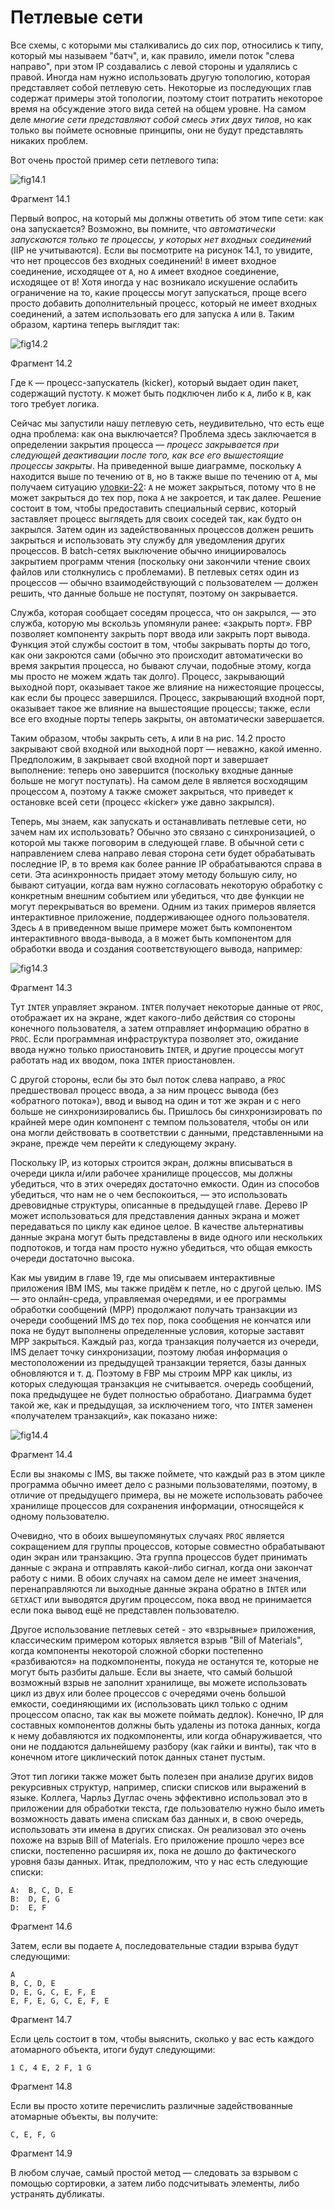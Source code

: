 # Петлевые сети

Все схемы, с которыми мы сталкивались до сих пор, относились к типу, который мы называем "батч", и, как правило, имели поток "слева направо", при этом IP создавались с левой стороны и удалялись с правой. Иногда нам нужно использовать другую топологию, которая представляет собой петлевую сеть. Некоторые из последующих глав содержат примеры этой топологии, поэтому стоит потратить некоторое время на обсуждение этого вида сетей на общем уровне. На самом деле _многие сети представляют собой смесь этих двух типов_, но как только вы поймете основные принципы, они не будут представлять никаких проблем.

Вот очень простой пример сети петлевого типа:

![fig14.1](https://jpaulmorrison.com/fbp/fig14.1.gif)

Фрагмент 14.1

Первый вопрос, на который мы должны ответить об этом типе сети: как она запускается? Возможно, вы помните, что _автоматически запускаются только те процессы, у которых нет входных соединений_ (IIP не учитываются). Если вы посмотрите на рисунок 14.1, то увидите, что нет процессов без входных соединений! `B` имеет входное соединение, исходящее от `A`, но `A` имеет входное соединение, исходящее от `B`! Хотя иногда у нас возникало искушение ослабить ограничение на то, какие процессы могут запускаться, проще всего просто добавить дополнительный процесс, который не имеет входных соединений, а затем использовать его для запуска `A` или `B`. Таким образом, картина теперь выглядит так:

![fig14.2](https://jpaulmorrison.com/fbp/fig14.2.gif)

Фрагмент 14.2

Где `K` — процесс-запускатель (kicker), который выдает один пакет, содержащий пустоту. `K` может быть подключен либо к `A`, либо к `B`, как того требует логика.

Сейчас мы запустили нашу петлевую сеть, неудивительно, что есть еще одна проблема: как она выключается? Проблема здесь заключается в определении закрытия процесса — _процесс закрывается при следующей деактивации после того, как все его вышестоящие процессы закрыты_. На приведенной выше диаграмме, поскольку `A` находится выше по течению от `B`, но `B` также выше по течению от `A`, мы получаем ситуацию [уловки-22](<https://ru.wikipedia.org/wiki/%D0%A3%D0%BB%D0%BE%D0%B2%D0%BA%D0%B0-22_(%D0%B2%D1%8B%D1%80%D0%B0%D0%B6%D0%B5%D0%BD%D0%B8%D0%B5)>): `A` не может закрыться, потому что `B` не может закрыться до тех пор, пока `A` не закроется, и так далее. Решение состоит в том, чтобы предоставить специальный сервис, который заставляет процесс выглядеть для своих соседей так, как будто он закрылся. Затем один из задействованных процессов должен решить закрыться и использовать эту службу для уведомления других процессов. В batch-сетях выключение обычно инициировалось закрытием программ чтения (поскольку они закончили чтение своих файлов или столкнулись с проблемами). В петлевых сетях один из процессов — обычно взаимодействующий с пользователем — должен решить, что данные больше не поступят, поэтому он закрывается.

Служба, которая сообщает соседям процесса, что он закрылся, — это служба, которую мы вскользь упомянули ранее: «закрыть порт». FBP позволяет компоненту закрыть порт ввода или закрыть порт вывода. Функция этой службы состоит в том, чтобы закрывать порты до того, как они закроются сами (обычно это происходит автоматически во время закрытия процесса, но бывают случаи, подобные этому, когда мы просто не можем ждать так долго). Процесс, закрывающий выходной порт, оказывает такое же влияние на нижестоящие процессы, как если бы процесс завершился. Процесс, закрывающий входной порт, оказывает такое же влияние на вышестоящие процессы; также, если все его входные порты теперь закрыты, он автоматически завершается.

Таким образом, чтобы закрыть сеть, `A` или `B` на рис. 14.2 просто закрывают свой входной или выходной порт — неважно, какой именно. Предположим, `B` закрывает свой входной порт и завершает выполнение: теперь оно завершится (поскольку входные данные больше не могут поступать). На самом деле `B` является восходящим процессом `A`, поэтому `A` также сможет закрыться, что приведет к остановке всей сети (процесс «kicker» уже давно закрылся).

Теперь, мы знаем, как запускать и останавливать петлевые сети, но зачем нам их использовать? Обычно это связано с синхронизацией, о которой мы также поговорим в следующей главе. В обычной сети с направлением слева направо левая сторона сети будет обрабатывать последние IP, в то время как более ранние IP обрабатываются справа в сети. Эта асинхронность придает этому методу большую силу, но бывают ситуации, когда вам нужно согласовать некоторую обработку с конкретным внешним событием или убедиться, что две функции не могут перекрываться во времени. Одним из таких примеров является интерактивное приложение, поддерживающее одного пользователя. Здесь `A` в приведенном выше примере может быть компонентом интерактивного ввода-вывода, а `B` может быть компонентом для обработки ввода и создания соответствующего вывода, например:

![fig14.3](https://jpaulmorrison.com/fbp/fig14.3.gif)

Фрагмент 14.3

Тут `INTER` управляет экраном. `INTER` получает некоторые данные от `PROC`, отображает их на экране, ждет какого-либо действия со стороны конечного пользователя, а затем отправляет информацию обратно в `PROC`. Если программная инфраструктура позволяет это, ожидание ввода нужно только приостановить `INTER`, и другие процессы могут работать над их вводом, пока `INTER` приостановлен.

С другой стороны, если бы это был поток слева направо, а `PROC` предшествовал процесс ввода, а за ним процесс вывода (без «обратного потока»), ввод и вывод на один и тот же экран и с него больше не синхронизировались бы. Пришлось бы синхронизировать по крайней мере один компонент с темпом пользователя, чтобы он или она могли действовать в соответствии с данными, представленными на экране, прежде чем перейти к следующему экрану.

Поскольку IP, из которых строится экран, должны вписываться в очереди цикла и/или рабочее хранилище процессов, мы должны убедиться, что в этих очередях достаточно емкости. Один из способов убедиться, что нам не о чем беспокоиться, — это использовать древовидные структуры, описанные в предыдущей главе. Дерево IP может использоваться для представления данных экрана и может передаваться по циклу как единое целое. В качестве альтернативы данные экрана могут быть представлены в виде одного или нескольких подпотоков, и тогда нам просто нужно убедиться, что общая емкость очереди достаточно высока.

Как мы увидим в главе 19, где мы описываем интерактивные приложения IBM IMS, мы также придём к петле, но с другой целью. IMS — это онлайн-среда, управляемая очередями, и ее программы обработки сообщений (MPP) продолжают получать транзакции из очереди сообщений IMS до тех пор, пока сообщения не кончатся или пока не будут выполнены определенные условия, которые заставят MPP закрыться. Каждый раз, когда транзакция получается из очереди, IMS делает точку синхронизации, поэтому любая информация о местоположении из предыдущей транзакции теряется, базы данных обновляются и т. д. Поэтому в FBP мы строим MPP как циклы, из которых следующая транзакция не считывается. очередь сообщений, пока предыдущее не будет полностью обработано. Диаграмма будет такой же, как и предыдущая, за исключением того, что `INTER` заменен «получателем транзакций», как показано ниже:

![fig14.4](https://jpaulmorrison.com/fbp/fig14.4.gif)

Фрагмент 14.4

Если вы знакомы с IMS, вы также поймете, что каждый раз в этом цикле программа обычно имеет дело с разными пользователями, поэтому, в отличие от предыдущего примера, вы не можете использовать рабочее хранилище процессов для сохранения информации, относящейся к одному пользователю.

Очевидно, что в обоих вышеупомянутых случаях `PROC` является сокращением для группы процессов, которые совместно обрабатывают один экран или транзакцию. Эта группа процессов будет принимать данные с экрана и отправлять какой-либо сигнал, когда они закончат работу с ними. В обоих случаях на самом деле не имеет значения, перенаправляются ли выходные данные экрана обратно в `INTER` или `GETXACT` или выводятся другим процессом, пока ввод не принимается если пока вывод ещё не представлен пользователю.

Другое использование петлевых сетей - это «взрывные» приложения, классическим примером которых является взрыв "Bill of Materials", когда компоненты некоторой сложной сборки постепенно «разбиваются» на подкомпоненты, покуда не останутся те, которые не могут быть разбиты дальше. Если вы знаете, что самый большой возможный взрыв не заполнит хранилище, вы можете использовать цикл из двух или более процессов с очередями очень большой емкости, соединяющими их (использовать цикл только с одним процессом опасно, так как вы можете поймать дедлок). Конечно, IP для составных компонентов должны быть удалены из потока данных, когда к нему добавляются их подкомпоненты, или когда обнаруживается, что они не поддаются дальнейшему разбору (как гайки и винты), так что в конечном итоге циклический поток данных станет пустым.

Этот тип логики также может быть полезен при анализе других видов рекурсивных структур, например, списки списков или выражений в языке. Коллега, Чарльз Дуглас очень эффективно использовал это в приложении для обработки текста, где пользователю нужно было иметь возможность давать имена спискам баз данных и, в свою очередь, использовать эти имена в других списках. Он реализовал это очень похоже на взрыв Bill of Materials. Его приложение прошло через все списки, постепенно расширяя их, пока не дошло до фактического уровня базы данных. Итак, предположим, что у нас есть следующие списки:

```
A:  B, C, D, E
B:  D, E, G
D:  E, F
```

Фрагмент 14.6

Затем, если вы подаете `A`, последовательные стадии взрыва будут следующими:

```
A
B, C, D, E
D, E, G, C, E, F, E
E, F, E, G, C, E, F, E
```

Фрагмент 14.7

Если цель состоит в том, чтобы выяснить, сколько у вас есть каждого атомарного объекта, итоги будут следующими:

```
1 C, 4 E, 2 F, 1 G 
```

Фрагмент 14.8

Если вы просто хотите перечислить различные задействованные атомарные объекты, вы получите:

```
C, E, F, G 
```

Фрагмент 14.9

В любом случае, самый простой метод — следовать за взрывом с помощью сортировки, а затем либо подсчитывать элементы, либо устранять дубликаты.
